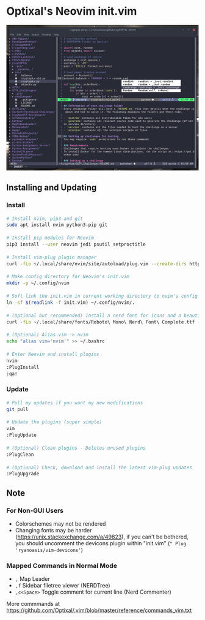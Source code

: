# Optixal's Neovim init.vim

![Neovim Screenshot](screenshot.png)

## Installing and Updating

### Install

```sh
# Install nvim, pip3 and git
sudo apt install nvim python3-pip git

# Install pip modules for Neovim
pip3 install --user neovim jedi psutil setproctitle

# Install vim-plug plugin manager
curl -fLo ~/.local/share/nvim/site/autoload/plug.vim --create-dirs https://raw.githubusercontent.com/junegunn/vim-plug/master/plug.vim

# Make config directory for Neovim's init.vim
mkdir -p ~/.config/nvim

# Soft link the init.vim in current working directory to nvim's config location. Or simple `cp init.vim ~/.config/nvim/`
ln -sf $(readlink -f init.vim) ~/.config/nvim/.

# (Optional but recommended) Install a nerd font for icons and a beautiful airline bar (https://github.com/ryanoasis/nerd-fonts/tree/master/patched-fonts) (I'm using Roboto Mono Nerd Font Complete) (remember to change terminal font to Roboto Mono, or whichever patched font you picked!)
curl -fLo ~/.local/share/fonts/Roboto\ Mono\ Nerd\ Font\ Complete.ttf --create-dirs https://github.com/ryanoasis/nerd-fonts/raw/master/patched-fonts/RobotoMono/complete/Roboto%20Mono%20Nerd%20Font%20Complete.ttf

# (Optional) Alias vim -> nvim
echo "alias vim='nvim'" >> ~/.bashrc

# Enter Neovim and install plugins
nvim
:PlugInstall
:qa!
```

### Update

```sh
# Pull my updates if you want my new modifications
git pull

# Update the plugins (super simple)
vim
:PlugUpdate

# (Optional) Clean plugins - Deletes unused plugins
:PlugClean

# (Optional) Check, download and install the latest vim-plug updates
:PlugUpgrade
```

## Note

### For Non-GUI Users

* Colorschemes may not be rendered
* Changing fonts may be harder (https://unix.stackexchange.com/a/49823), if you can't be bothered, you should uncomment the devicons plugin within "init.vim" (`" Plug 'ryanoasis/vim-devicons'`)

### Mapped Commands in Normal Mode

* `,` Map Leader
* `,f` Sidebar filetree viewer (NERDTree)
* `,c<Space>` Toggle comment for current line (Nerd Commenter)

More commmands at https://github.com/Optixal/.vim/blob/master/reference/commands_vim.txt

